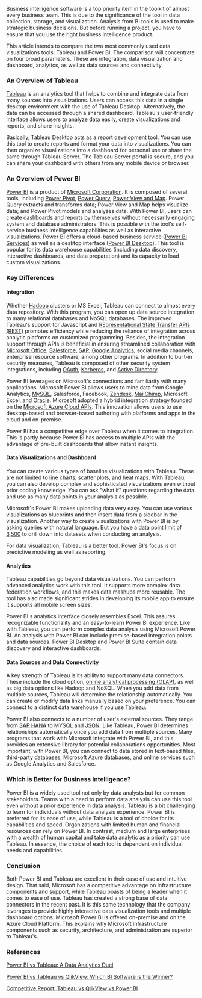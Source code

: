 Business intelligence software is a top priority item in the toolkit of almost every business team. This is due to the significance of the tool in data collection, storage, and visualization. Analysis from BI tools is used to make strategic business decisions. But before running a project, you have to ensure that you use the right business intelligence product. 

This article intends to compare the two most commonly used data visualizations tools: Tableau and Power BI. The comparison will concentrate on four broad parameters. These are integration, data visualization and dashboard, analytics, as well as data sources and connectivity.

### An Overview of Tableau

[Tableau](https://www.tableau.com/) is an analytics tool that helps to combine and integrate data from many sources into visualizations. Users can access this data in a single desktop environment with the use of Tableau Desktop. Alternatively, the data can be accessed through a shared dashboard. Tableau&#39;s user-friendly interface allows users to analyze data easily, create visualizations and reports, and share insights.

Basically, Tableau Desktop acts as a report development tool. You can use this tool to create reports and format your data into visualizations. You can then organize visualizations into a dashboard for personal use or share the same through Tableau Server. The Tableau Server portal is secure, and you can share your dashboard with others from any mobile device or browser.

### An Overview of Power BI

[Power BI](https://powerbi.microsoft.com/en-us/) is a product of [Microsoft Corporation](https://www.microsoft.com/). It is composed of several tools, including [Power Pivot](https://support.microsoft.com/en-us/office/power-pivot-powerful-data-analysis-and-data-modeling-in-excel-a9c2c6e2-cc49-4976-a7d7-40896795d045), [Power Query](https://docs.microsoft.com/en-us/power-query/power-query-what-is-power-query), [Power View and Map](https://support.microsoft.com/en-us/office/maps-in-power-view-8a9b2af3-a055-4131-a327-85cc835271f7). Power Query extracts and transforms data; Power View and Map helps visualize data; and Power Pivot models and analyzes data. With Power BI, users can create dashboards and reports by themselves without necessarily engaging system and database administrators. This is possible with the tool&#39;s self-service business intelligence capabilities as well as interactive visualizations. Power BI offers a cloud-based business service ([Power BI Services](https://powerbi.microsoft.com/en-us/blog/tag/power-bi-service/)) as well as a desktop interface ([Power BI Desktop](https://powerbi.microsoft.com/en-us/desktop/)). This tool is popular for its data warehouse capabilities (including data discovery, interactive dashboards, and data preparation) and its capacity to load custom visualizations.

### Key Differences

#### Integration

Whether [Hadoop](https://hadoop.apache.org/) clusters or MS Excel, Tableau can connect to almost every data repository. With this program, you can open up data source integration to many relational databases and NoSQL databases. The improved Tableau&#39;s support for Javascript and [REpresentational State Transfer APIs (REST)](https://restfulapi.net/) promotes efficiency while reducing the reliance of integration across analytic platforms on customized programming. Besides, the integration support through APIs is beneficial in ensuring streamlined collaboration with [Microsoft Office](https://www.office.com/), [Salesforce](https://www.salesforce.com/), [SAP](https://news.sap.com/what-is-sap/), [Google Analytics](https://analytics.google.com/analytics/web/), social media channels, enterprise resource software, among other programs. In addition to built-in security measures, Tableau is composed of other security system integrations, including [OAuth](https://oauth.net/), [Kerberos](https://web.mit.edu/kerberos/), and [Active Directory](https://docs.microsoft.com/en-us/windows-server/identity/ad-ds/get-started/virtual-dc/active-directory-domain-services-overview).

Power BI leverages on Microsoft&#39;s connections and familiarity with many applications. Microsoft Power BI allows users to mine data from Google Analytics, [MySQL](https://www.mysql.com/), Salesforce, Facebook, [Zendesk](https://www.zendesk.com/), [MailChimp](https://mailchimp.com/), Microsoft Excel, and [Oracle](https://www.oracle.com/index.html). Microsoft adopted a hybrid integration strategy founded on the [Microsoft Azure Cloud APIs](https://azure.microsoft.com/en-us/services/api-management/). This innovation allows users to use desktop-based and browser-based authoring with platforms and apps in the cloud and on-premise.

Power Bi has a competitive edge over Tableau when it comes to integration. This is partly because Power Bi has access to multiple APIs with the advantage of pre-built dashboards that allow instant insights.

#### Data Visualizations and Dashboard

You can create various types of baseline visualizations with Tableau. These are not limited to line charts, scatter plots, and heat maps. With Tableau, you can also develop complex and sophisticated visualizations even without prior coding knowledge. You can ask &quot;what if&quot; questions regarding the data and use as many data points in your analysis as possible.

Microsoft&#39;s Power BI makes uploading data very easy. You can use various visualizations as blueprints and then insert data from a sidebar in the visualization. Another way to create visualizations with Power BI is by asking queries with natural language. But you have a data point [limit of 3,500](https://docs.microsoft.com/en-us/power-bi/create-reports/desktop-high-density-sampling#:~:text=3%2C500%20is%20the%20maximum%20number,maximum%20overall%20data%20points%20limit.) to drill down into datasets when conducting an analysis.

For data visualization, Tableau is a better tool. Power BI&#39;s focus is on predictive modeling as well as reporting.

#### Analytics

Tableau capabilities go beyond data visualizations. You can perform advanced analytics work with this tool. It supports more complex data federation workflows, and this makes data mashups more reusable. The tool has also made significant strides in developing its mobile app to ensure it supports all mobile screen sizes.

Power BI&#39;s analytics interface closely resembles Excel. This assures recognizable functionality and an easy-to-learn Power BI experience. Like with Tableau, you can perform complex data analysis using Microsoft Power BI. An analysis with Power BI can include premise-based integration points and data sources. Power BI Desktop and Power BI Suite contain data discovery and interactive dashboards.

#### Data Sources and Data Connectivity

A key strength of Tableau is its ability to support many data connectors. These include the cloud option, [online analytical processing (OLAP)](https://olap.com/olap-definition/), as well as big data options like Hadoop and NoSQL. When you add data from multiple sources, Tableau will determine the relationship automatically. You can create or modify data links manually based on your preference. You can connect to a distinct data warehouse if you use Tableau.

Power BI also connects to a number of user&#39;s external sources. They range from [SAP HANA](https://www.sap.com/corporate/en/company.html) to MYSQL and [JSON](https://www.json.org/). Like Tableau, Power BI determines relationships automatically once you add data from multiple sources. Many programs that work with Microsoft integrate with Power BI, and this provides an extensive library for potential collaborations opportunities. Most important, with Power BI, you can connect to data stored in text-based files, third-party databases, Microsoft Azure databases, and online services such as Google Analytics and Salesforce.

### Which is Better for Business Intelligence?

Power BI is a widely used tool not only by data analysts but for common stakeholders. Teams with a need to perform data analysis can use this tool even without a prior experience in data analysis. Tableau is a bit challenging to learn for individuals without data analysis experience. Power BI is preferred for its ease of use, while Tableau is a tool of choice for its capabilities and speed. Organizations with limited human and financial resources can rely on Power BI. In contrast, medium and large enterprises with a wealth of human capital and take data analytic as a priority can use Tableau. In essence, the choice of each tool is dependent on individual needs and capabilities.

### Conclusion

Both Power BI and Tableau are excellent in their ease of use and intuitive design. That said, Microsoft has a competitive advantage on infrastructure components and support, while Tableau boasts of being a leader when it comes to ease of use. Tableau has created a strong base of data connectors in the recent past. It is this same technology that the company leverages to provide highly interactive data visualization tools and multiple dashboard options. Microsoft Power BI is offered on-premise and on the Azure Cloud Platform. This explains why Microsoft infrastructure components such as security, architecture, and administration are superior to Tableau&#39;s.

### References

[Power BI vs Tableau: A Data Analytics Duel](https://technologyadvice.com/blog/information-technology/power-bi-vs-tableau/#:~:text=Power%20BI%20comes%20at%20a,intelligence%20to%20enhance%20their%20analytics)

[Power BI vs Tableau vs QlikView: Which BI Software is the Winner?](https://www.selecthub.com/business-intelligence/tableau-vs-qlikview-vs-microsoft-power-bi/)

[Competitive Report: Tableau vs QlikView vs Power BI](https://www.smetricinsights.com/wp-content/uploads/2019/05/Tableau-VS-QlikView-VS-Power-BI-2019-Update.pdf)